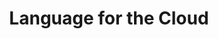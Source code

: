 ---
title: 'Language for the Cloud'
description: Ballerina, the language for modern cloud-native workloads, seamlessly embraces containers. Generates Docker and Kubernetes artifacts effortlessly from your code, eliminating the need for manual configuration. With built-in support for Serverless providers like AWS Lambda and Azure Functions, deploying Ballerina applications on major cloud platforms takes mere minutes.
image: 'images/usecases/integration/camel/ballerina_cloud.png'
---